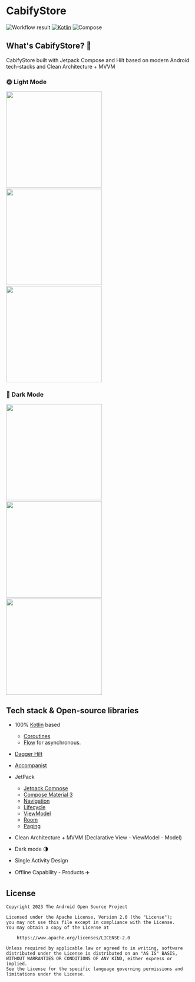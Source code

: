 # CabifyStore

![Workflow result](https://github.com/ericktijerou/cabify-store/workflows/Check/badge.svg)
[![Kotlin](https://img.shields.io/badge/Kotlin-1.7.20-blueviolet.svg)](https://kotlinlang.org)
![Compose](https://img.shields.io/badge/Compose-1.2.1-brightgreen)

## What's CabifyStore? :rocket:

CabifyStore built with Jetpack Compose and Hilt based on modern Android tech-stacks and Clean Architecture + MVVM

### 🌞 Light Mode

<img src="/results/home_light.png" width="260">&emsp;<img src="/results/detail_light.png" width="260">
&emsp;<img src="/results/summary_light.png" width="260">

### 🌙 Dark Mode

<img src="/results/home_dark.png" width="260">&emsp;<img src="/results/detail_dark.png" width="260">
&emsp;<img src="/results/summary_dark.png" width="260">

## Tech stack & Open-source libraries

- 100% [Kotlin](https://kotlinlang.org/) based
  + [Coroutines](https://github.com/Kotlin/kotlinx.coroutines)
  + [Flow](https://kotlin.github.io/kotlinx.coroutines/kotlinx-coroutines-core/kotlinx.coroutines.flow/)
  for asynchronous.
- [Dagger Hilt](https://dagger.dev/hilt)
- [Accompanist](https://github.com/google/accompanist)

- JetPack
    - [Jetpack Compose](https://developer.android.com/jetpack/compose)
    - [Compose Material 3](https://developer.android.com/jetpack/androidx/releases/compose-material3)
    - [Navigation](https://developer.android.com/guide/navigation)
    - [Lifecycle](https://developer.android.com/jetpack/androidx/releases/lifecycle)
    - [ViewModel](https://developer.android.com/topic/libraries/architecture/viewmodel)
    - [Room](https://developer.android.com/training/data-storage/room)
    - [Paging](https://developer.android.com/jetpack/androidx/releases/paging)

-  Clean Architecture + MVVM (Declarative View - ViewModel - Model)

- Dark mode 🌗

- Single Activity Design

- Offline Capability - Products ✈️

## License

```
Copyright 2023 The Android Open Source Project

Licensed under the Apache License, Version 2.0 (the "License");
you may not use this file except in compliance with the License.
You may obtain a copy of the License at

    https://www.apache.org/licenses/LICENSE-2.0

Unless required by applicable law or agreed to in writing, software
distributed under the License is distributed on an "AS IS" BASIS,
WITHOUT WARRANTIES OR CONDITIONS OF ANY KIND, either express or implied.
See the License for the specific language governing permissions and
limitations under the License.
```